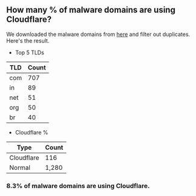 ## How many % of malware domains are using Cloudflare?


We downloaded the malware domains from [here](https://urlhaus.abuse.ch) and filter out duplicates.
Here's the result.


[//]: # (start replacement)


- Top 5 TLDs

| TLD | Count |
| --- | --- |
| com | 707 |
| in | 89 |
| net | 51 |
| org | 50 |
| br | 40 |


- Cloudflare %

| Type | Count |
| --- | --- |
| Cloudflare | 116 |
| Normal | 1,280 |


### 8.3% of malware domains are using Cloudflare.
